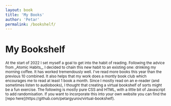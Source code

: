 ```yaml
---
layout: book
title: 'My Books'
author: 'Petar'
permalink: /bookshelf/
---
```


# My Bookshelf
<small>
At the start of 2022 I set myself a goal to get into the habit of reading. 
</small>

<small>
Following the advice from _Atomic Habits_, I decided to chain this new habit to an existing one: drinking my morning coffee. It has worked tremendously well. I've read more books this year than the previous 10 combined. It also helps that my work does a montly book club which encourages me to read at least 1 book a month.
</small>

<small>
Since I mostly read on an e-reader (and sometimes listen to audiobooks), I thought that creating a virtual bookshelf of sorts might be a fun exercise. The following is mostly pure CSS and HTML, with a little bit of Javascript to add randomisation.
</small>

<small>
If you want to incorporate this into your own website you can find the [repo here](https://github.com/petargyurov/virtual-bookshelf).
</small>
